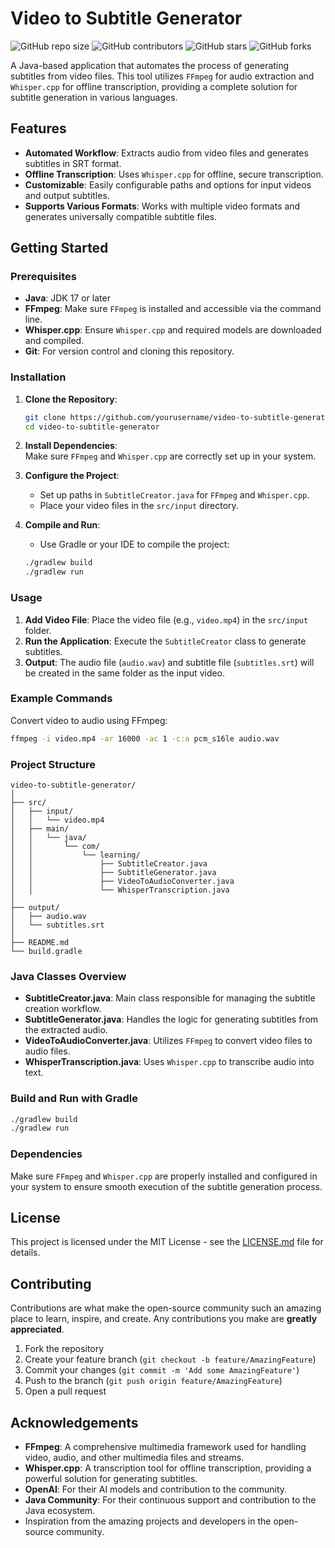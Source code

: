 # Video to Subtitle Generator

![GitHub repo size](https://img.shields.io/github/repo-size/yourusername/video-to-subtitle-generator)
![GitHub contributors](https://img.shields.io/github/contributors/yourusername/video-to-subtitle-generator)
![GitHub stars](https://img.shields.io/github/stars/yourusername/video-to-subtitle-generator?style=social)
![GitHub forks](https://img.shields.io/github/forks/yourusername/video-to-subtitle-generator?style=social)

A Java-based application that automates the process of generating subtitles from video files. This tool utilizes `FFmpeg` for audio extraction and `Whisper.cpp` for offline transcription, providing a complete solution for subtitle generation in various languages.

## Features

- **Automated Workflow**: Extracts audio from video files and generates subtitles in SRT format.
- **Offline Transcription**: Uses `Whisper.cpp` for offline, secure transcription.
- **Customizable**: Easily configurable paths and options for input videos and output subtitles.
- **Supports Various Formats**: Works with multiple video formats and generates universally compatible subtitle files.

## Getting Started

### Prerequisites

- **Java**: JDK 17 or later
- **FFmpeg**: Make sure `FFmpeg` is installed and accessible via the command line.
- **Whisper.cpp**: Ensure `Whisper.cpp` and required models are downloaded and compiled.
- **Git**: For version control and cloning this repository.

### Installation

1. **Clone the Repository**:
    ```bash
    git clone https://github.com/yourusername/video-to-subtitle-generator.git
    cd video-to-subtitle-generator
    ```

2. **Install Dependencies**:  
   Make sure `FFmpeg` and `Whisper.cpp` are correctly set up in your system.

3. **Configure the Project**:
   - Set up paths in `SubtitleCreator.java` for `FFmpeg` and `Whisper.cpp`.
   - Place your video files in the `src/input` directory.

4. **Compile and Run**:
   - Use Gradle or your IDE to compile the project:
    ```bash
    ./gradlew build
    ./gradlew run
    ```

### Usage

1. **Add Video File**: Place the video file (e.g., `video.mp4`) in the `src/input` folder.
2. **Run the Application**: Execute the `SubtitleCreator` class to generate subtitles.
3. **Output**: The audio file (`audio.wav`) and subtitle file (`subtitles.srt`) will be created in the same folder as the input video.

### Example Commands

Convert video to audio using FFmpeg:

```bash
ffmpeg -i video.mp4 -ar 16000 -ac 1 -c:a pcm_s16le audio.wav
```

### Project Structure

```plaintext
video-to-subtitle-generator/
│
├── src/
│   ├── input/
│   │   └── video.mp4
│   ├── main/
│   │   └── java/
│   │       └── com/
│   │           └── learning/
│   │               ├── SubtitleCreator.java
│   │               ├── SubtitleGenerator.java
│   │               ├── VideoToAudioConverter.java
│   │               └── WhisperTranscription.java
│
├── output/
│   ├── audio.wav
│   └── subtitles.srt
│
├── README.md
└── build.gradle
```

### Java Classes Overview

- **SubtitleCreator.java**: Main class responsible for managing the subtitle creation workflow.
- **SubtitleGenerator.java**: Handles the logic for generating subtitles from the extracted audio.
- **VideoToAudioConverter.java**: Utilizes `FFmpeg` to convert video files to audio files.
- **WhisperTranscription.java**: Uses `Whisper.cpp` to transcribe audio into text.

### Build and Run with Gradle

```bash
./gradlew build
./gradlew run
```

### Dependencies

Make sure `FFmpeg` and `Whisper.cpp` are properly installed and configured in your system to ensure smooth execution of the subtitle generation process.

## License

This project is licensed under the MIT License - see the [LICENSE.md](LICENSE.md) file for details.

## Contributing

Contributions are what make the open-source community such an amazing place to learn, inspire, and create. Any contributions you make are **greatly appreciated**.

1. Fork the repository
2. Create your feature branch (`git checkout -b feature/AmazingFeature`)
3. Commit your changes (`git commit -m 'Add some AmazingFeature'`)
4. Push to the branch (`git push origin feature/AmazingFeature`)
5. Open a pull request

## Acknowledgements

- **FFmpeg**: A comprehensive multimedia framework used for handling video, audio, and other multimedia files and streams.
- **Whisper.cpp**: A transcription tool for offline transcription, providing a powerful solution for generating subtitles.
- **OpenAI**: For their AI models and contribution to the community.
- **Java Community**: For their continuous support and contribution to the Java ecosystem.
- Inspiration from the amazing projects and developers in the open-source community.
